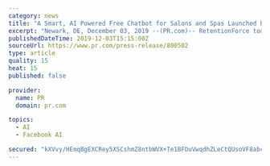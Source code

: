 ```yaml
---
category: news
title: "A Smart, AI Powered Free Chatbot for Salons and Spas Launched by RetentionForce"
excerpt: "Newark, DE, December 03, 2019 --(PR.com)-- RetentionForce today announced the launch of a new AI-powered chatbot service for salons and spas ... “The idea of creating a smart chatbot came to us when we were doing research on salon and spa Facebook pages response rate and time. It turned out that 92% of them had response time higher than ..."
publishedDateTime: 2019-12-03T15:15:00Z
sourceUrl: https://www.pr.com/press-release/800502
type: article
quality: 15
heat: 15
published: false

provider:
  name: PR
  domain: pr.com

topics:
  - AI
  - Facebook AI

secured: "kXVvy/HEmqBgEXCRey5XSCshmZ8ntbWVX+Te1BFOuVwqdhZLeCtQUsoVF8abcMYXNUWsZQxkYhOx1RCau1W7YRDGDfA902fI9lDqPDquBC2WtdwsAHyCJE8EkIYKgTp/wfqj51/jgFtLH9uo3nJVCbxlqqkveKNwWucC0WABjtFxxPXFbbWIoiLm4it7m1Mu2f/xPxkuJ41/TyvnW7AbTzmeNRFIF6sd48t0XBXHPf/QRrkDkE4uC28VimMWskgK98iTAWya5RBLlUkTK1TGCw==;LF7fJgBi/aD39q0MG3sWfQ=="
---
```


